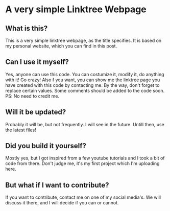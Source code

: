 # A very simple Linktree Webpage

## What is this?

This is a very simple linktree webpage, as the title specifies. It is based on my personal website, which you can find in this post.

## Can I use it myself?

Yes, anyone can use this code. You can costumize it, modify it, do anything with it! Go crazy! Also f you want, you can show me the linktree page you have created with this code by contacting me. By the way, don't forget to replace certain values. Some comments should be added to the code soon.  
PS: No need to credit me.

## Will it be updated?

Probably it will be, but not frequently. I will see in the future. Untill then, use the latest files!

## Did you build it yourself?

Mostly yes, but I got inspired from a few youtube tutorials and I took a bit of code from there. Don't judge me, it's my first project which I'm uploading here.

## But what if I want to contribute?

If you want to contribute, contact me on one of my social media's. We will discuss it there, and I will decide if you can or cannot.
